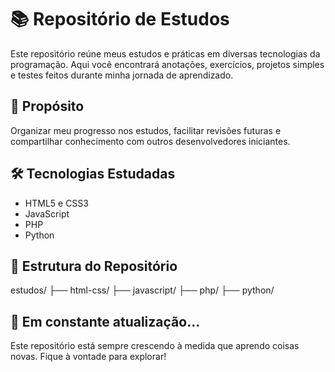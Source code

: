 # 📚 Repositório de Estudos

Este repositório reúne meus estudos e práticas em diversas tecnologias da programação. Aqui você encontrará anotações, exercícios, projetos simples e testes feitos durante minha jornada de aprendizado.

## 🧠 Propósito

Organizar meu progresso nos estudos, facilitar revisões futuras e compartilhar conhecimento com outros desenvolvedores iniciantes.

## 🛠️ Tecnologias Estudadas

- HTML5 e CSS3
- JavaScript
- PHP
- Python

## 📂 Estrutura do Repositório

estudos/
├── html-css/
├── javascript/
├── php/
├── python/

## 🚧 Em constante atualização...

Este repositório está sempre crescendo à medida que aprendo coisas novas. Fique à vontade para explorar!